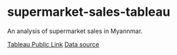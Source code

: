 # supermarket-sales-tableau

An analysis of supermarket sales in Myannmar. 

[Tableau Public Link](https://public.tableau.com/views/SupermarketSales-NicoleArugay/CorrelationMatrix?:language=en&:display_count=y&publish=yes&:origin=viz_share_link)
[Data source](https://www.kaggle.com/aungpyaeap/supermarket-sales)
